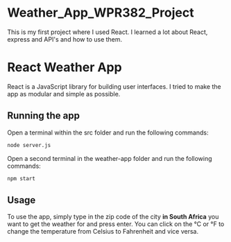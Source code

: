 # Weather_App_WPR382_Project
 This is my first project where I used React.
 I learned a lot about React, express and API's and how to use them. 



# React Weather App

React is a JavaScript library for building user interfaces. 
I tried to make the app as modular and simple as possible.

## Running the app
Open a terminal within the src folder and run the following commands:

```bash
node server.js
```
Open a second terminal in the weather-app folder and run the following commands:
```bash
npm start
```
## Usage

To use the app, simply type in the zip code of the city **in South Africa** you want to get the weather for and press enter.
You can click on the °C or °F to change the temperature from Celsius to Fahrenheit and vice versa.
